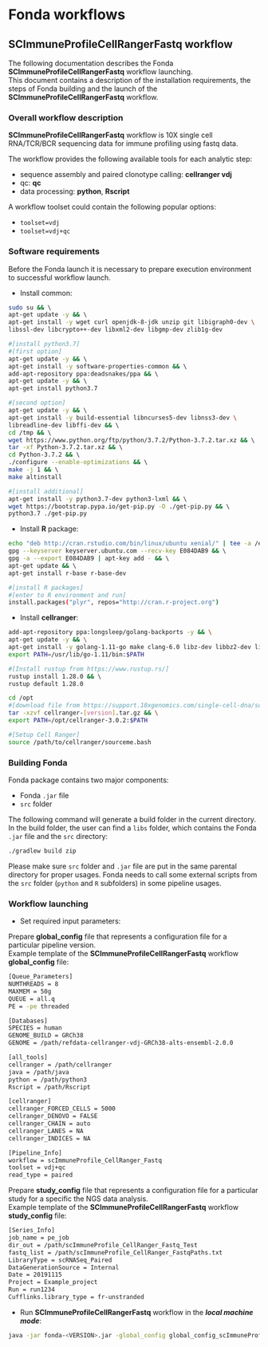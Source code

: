# Fonda workflows

## SCImmuneProfileCellRangerFastq workflow

The following documentation describes the Fonda **SCImmuneProfileCellRangerFastq** workflow launching.  
This document contains a description of the installation requirements, the steps of Fonda building and the launch of the **SCImmuneProfileCellRangerFastq** workflow.

### Overall workflow description

**SCImmuneProfileCellRangerFastq** workflow is 10X single cell RNA/TCR/BCR sequencing data for immune profiling 
using fastq data.

The workflow provides the following available tools for each analytic step:
- sequence assembly and paired clonotype calling: **cellranger vdj**
- qc: **qc**
- data processing: **python**, **Rscript**

A workflow toolset could contain the following popular options:

- `toolset=vdj`
- `toolset=vdj+qc`

### Software requirements

Before the Fonda launch it is necessary to prepare execution environment to successful workflow launch. 

-  Install common:

``` bash
sudo su && \ 
apt-get update -y && \ 
apt-get install -y wget curl openjdk-8-jdk unzip git libigraph0-dev \ 
libssl-dev libcrypto++-dev libxml2-dev libgmp-dev zlib1g-dev 

#[install python3.7] 
#[first option] 
apt-get update -y && \ 
apt-get install -y software-properties-common && \ 
add-apt-repository ppa:deadsnakes/ppa && \ 
apt-get update -y && \ 
apt-get install python3.7 

#[second option] 
apt-get update -y && \ 
apt-get install -y build-essential libncurses5-dev libnss3-dev \ 
libreadline-dev libffi-dev && \ 
cd /tmp && \ 
wget https://www.python.org/ftp/python/3.7.2/Python-3.7.2.tar.xz && \ 
tar -xf Python-3.7.2.tar.xz && \ 
cd Python-3.7.2 && \ 
./configure --enable-optimizations && \ 
make -j 1 && \ 
make altinstall 

#[install additional] 
apt-get install -y python3.7-dev python3-lxml && \ 
wget https://bootstrap.pypa.io/get-pip.py -O ./get-pip.py && \ 
python3.7 ./get-pip.py
```

-  Install **R** package:

``` bash
echo "deb http://cran.rstudio.com/bin/linux/ubuntu xenial/" | tee -a /etc/apt/sources.list && \ 
gpg --keyserver keyserver.ubuntu.com --recv-key E084DAB9 && \ 
gpg -a --export E084DAB9 | apt-key add - && \ 
apt-get update && \ 
apt-get install r-base r-base-dev 

#[install R packages] 
#[enter to R environment and run]
install.packages("plyr", repos="http://cran.r-project.org") 
```

-  Install **cellranger**:

``` bash
add-apt-repository ppa:longsleep/golang-backports -y && \
apt-get update -y && \
apt-get install -y golang-1.11-go make clang-6.0 libz-dev libbz2-dev liblzma-dev && \ 
export PATH=/usr/lib/go-1.11/bin:$PATH

#[Install rustup from https://www.rustup.rs/] 
rustup install 1.28.0 && \ 
rustup default 1.28.0 

cd /opt
#[download file from https://support.10xgenomics.com/single-cell-dna/software/downloads/latest] 
tar -xzvf cellranger-[version].tar.gz && \
export PATH=/opt/cellranger-3.0.2:$PATH

#[Setup Cell Ranger] 
source /path/to/cellranger/sourceme.bash 
```

### Building Fonda 

Fonda package contains two major components:

- Fonda `.jar` file
- `src` folder

The following command will generate a build folder in the current directory. In the build folder, the user can find a `libs` folder, which contains the Fonda `.jar` file and the `src` directory:

``` bash
./gradlew build zip
```

Please make sure `src` folder and `.jar` file are put in the same parental directory for proper usages. Fonda needs to call some external scripts from the `src` folder (`python` and `R` subfolders) in some pipeline usages.

### Workflow launching

-   Set required input parameters:

Prepare **global_config** file that represents a configuration file for a particular pipeline version.  
Example template of the **SCImmuneProfileCellRangerFastq** workflow **global\_config** file:

``` bash
[Queue_Parameters] 
NUMTHREADS = 8 
MAXMEM = 50g 
QUEUE = all.q 
PE = -pe threaded 

[Databases] 
SPECIES = human 
GENOME_BUILD = GRCh38 
GENOME = /path/refdata-cellranger-vdj-GRCh38-alts-ensembl-2.0.0

[all_tools] 
cellranger = /path/cellranger 
java = /path/java 
python = /path/python3 
Rscript = /path/Rscript

[cellranger] 
cellranger_FORCED_CELLS = 5000 
cellranger_DENOVO = FALSE
cellranger_CHAIN = auto
cellranger_LANES = NA
cellranger_INDICES = NA

[Pipeline_Info] 
workflow = scImmuneProfile_CellRanger_Fastq
toolset = vdj+qc 
read_type = paired 
```

Prepare **study_config** file that represents a configuration file for a particular study for a specific the NGS data analysis.  
Example template of the **SCImmuneProfileCellRangerFastq** workflow **study\_config** file:

``` bash
[Series_Info] 
job_name = pe_job 
dir_out = /path/scImmuneProfile_CellRanger_Fastq_Test 
fastq_list = /path/scImmuneProfile_CellRanger_FastqPaths.txt 
LibraryType = scRNASeq_Paired 
DataGenerationSource = Internal 
Date = 20191115 
Project = Example_project 
Run = run1234 
Cufflinks.library_type = fr-unstranded   
```

- Run **SCImmuneProfileCellRangerFastq** workflow in the **_local machine mode_**:

``` bash
java -jar fonda-<VERSION>.jar -global_config global_config_scImmuneProfile_CellRanger_Fastq.txt -study_config config_scImmuneProfile_CellRanger_Fastq_test.txt -local
```
